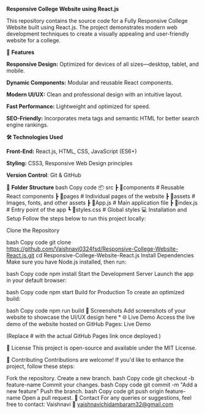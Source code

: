 **Responsive College Website using React.js**

This repository contains the source code for a Fully Responsive College Website built using React.js. The project demonstrates modern web development techniques to create a visually appealing and user-friendly website for a college.


🚀 **Features**

**Responsive Design:** Optimized for devices of all sizes—desktop, tablet, and mobile.

**Dynamic Components:** Modular and reusable React components.

**Modern UI/UX:** Clean and professional design with an intuitive layout.

**Fast Performance:** Lightweight and optimized for speed.

**SEO-Friendly:** Incorporates meta tags and semantic HTML for better search engine rankings.


**🛠️ Technologies Used**

**Front-End:** React.js, HTML, CSS, JavaScript (ES6+)

**Styling:** CSS3, Responsive Web Design principles

**Version Control**: Git & GitHub


📂 **Folder Structure**
bash
Copy code
📦 src
 ┣ 📂components       # Reusable React components
 ┣ 📂pages            # Individual pages of the website
 ┣ 📂assets           # Images, fonts, and other assets
 ┣ 📜App.js           # Main application file
 ┣ 📜index.js         # Entry point of the app
 ┗ 📜styles.css       # Global styles
💻 Installation and Setup
Follow the steps below to run this project locally:

Clone the Repository

bash
Copy code
git clone https://github.com/Vaishnavi0324fsd/Responsive-College-Website-React.js.git
cd Responsive-College-Website-React.js
Install Dependencies
Make sure you have Node.js installed, then run:

bash
Copy code
npm install
Start the Development Server
Launch the app in your default browser:

bash
Copy code
npm start
Build for Production
To create an optimized build:

bash
Copy code
npm run build
📸 Screenshots
Add screenshots of your website to showcase the UI/UX design here *
🌐 Live Demo
Access the live demo of the website hosted on GitHub Pages: Live Demo

(Replace # with the actual GitHub Pages link once deployed.)

📝 License
This project is open-source and available under the MIT License.

🤝 Contributing
Contributions are welcome! If you'd like to enhance the project, follow these steps:

Fork the repository.
Create a new branch.
bash
Copy code
git checkout -b feature-name
Commit your changes.
bash
Copy code
git commit -m "Add a new feature"
Push the branch.
bash
Copy code
git push origin feature-name
Open a pull request.
📧 Contact
For any queries or suggestions, feel free to contact:
Vaishnavi
📧 vaishnavichidambaram32@gmail.com
